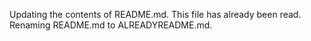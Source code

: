 Updating the contents of README.md. This file has already been read. Renaming README.md to ALREADYREADME.md.
